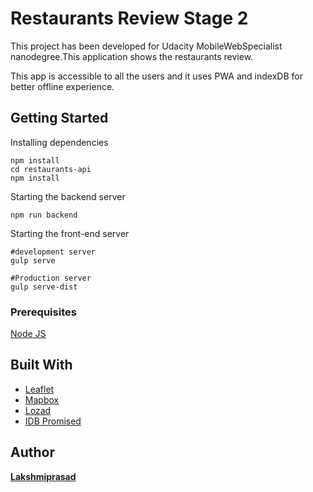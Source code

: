 # Restaurants Review Stage 2

This project has been developed for Udacity MobileWebSpecialist nanodegree.This application shows the restaurants review.

This app is accessible to all the users and it uses PWA and indexDB for better offline experience.

## Getting Started

Installing dependencies

```
npm install
cd restaurants-api
npm install
```

Starting the backend server

```
npm run backend
```

Starting the front-end server

```
#development server
gulp serve

#Production server
gulp serve-dist
```

### Prerequisites

[Node JS](https://nodejs.org/en/)

## Built With

- [Leaflet](https://leafletjs.com/)
- [Mapbox](https://www.mapbox.com/)
- [Lozad](https://github.com/ApoorvSaxena/lozad.js)
- [IDB Promised](https://github.com/jakearchibald/idb)

## Author

**[Lakshmiprasad](https://github.com/sLakshmiprasad)**
